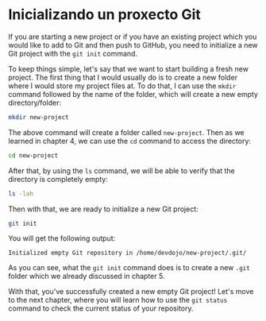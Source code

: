 # Inicializando un proxecto Git

If you are starting a new project or if you have an existing project which you would like to add to Git and then push to GitHub, you need to initialize a new Git project with the `git init` command.

To keep things simple, let's say that we want to start building a fresh new project. The first thing that I would usually do is to create a new folder where I would store my project files at. To do that, I can use the `mkdir` command followed by the name of the folder, which will create a new empty directory/folder:

```bash
mkdir new-project
```

The above command will create a folder called `new-project`. Then as we learned in chapter 4, we can use the `cd` command to access the directory:

```bash
cd new-project
```

After that, by using the `ls` command, we will be able to verify that the directory is completely empty:

```bash
ls -lah
```

Then with that, we are ready to initialize a new Git project:

```bash
git init
```

You will get the following output:

```
Initialized empty Git repository in /home/devdojo/new-project/.git/
```

As you can see, what the `git init` command does is to create a new `.git` folder which we already discussed in chapter 5.

With that, you've successfully created a new empty Git project! Let's move to the next chapter, where you will learn how to use the `git status` command to check the current status of your repository.
